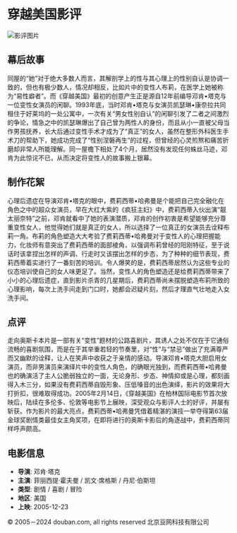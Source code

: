 # 穿越美国影评

![影评图片](https://img3.doubanio.com/icon/u54443287-2.jpg)

## 幕后故事

同屋的“她”对于绝大多数人而言，其解剖学上的性与其心理上的性别自认是协调一致的，但也有极少数人，情况却相反，比如片中的变性人布莉，在医学上她被称为“易性癖者”。而《穿越美国》最初的创意产生正是源自12年前编导邓肯•塔克与一位变性女演员的闲聊。1993年底，当时邓肯•塔克与女演员凯瑟琳•康奈拉共同租住于好莱坞的一处公寓中，一次有关“男女性别自认”的闲聊引发了二者之间激烈的争论，情急之中的凯瑟琳爆出了自己曾为两性人的身份，而且从小一直被父母当作男孩抚养，长大后通过变性手术才成为了“真正”的女人，虽然在整形外科医生手术刀的帮助下，她成功完成了“性别涅磐再生”的过程，但曾经的心灵煎熬和痛苦折磨却非常人所能理解。同一屋檐下相处了4个月，居然没有发现任何蛛丝马迹，邓肯为此惊诧不已，从而决定将变性人的故事搬上银幕。

## 制作花絮

心理后遗症在导演邓肯•塔克的眼中，费莉西蒂•哈弗曼是个能把自己完全融化在角色之中的超众女演员，早在大红大紫的《疯狂主妇》中，费莉西蒂入伙出演“靓太丽奈特”之前，邓肯就看中了她的表演潜质，邓肯的创作初衷是希望能够充分尊重变性女人，他觉得她们就是真正的女人，所以选择了一位真正的女演员去诠释布莉一角。布莉的角色塑造大大考验了费莉西蒂•哈弗曼对于变性人的心理把握能力，化妆师有意突出了费莉西蒂的面部棱角，以强调布莉曾经的阳刚特征，至于说话时该拿捏出怎样的声调、行走时又该摆出怎样的步态，为了种种的细节表现，费莉西蒂着实进行了一番刻苦的培训。令人爆笑的是，费莉西蒂居然认为这些专业的仪态培训使自己的女人味更足了。当然，变性人的角色塑造还是给费莉西蒂带来了小小的心理后遗症，直到影片杀青的几星期后，费莉西蒂尚未摆脱塑造布莉所致的心理影响，每次上洗手间走到门口时，她都会迟疑片刻，然后才理直气壮地走入女洗手间。

## 点评

走向奥斯卡本片是一部有关“变性”题材的公路喜剧片，其诱人之处不仅在于它通俗流畅的喜剧氛围，而是在于其举重若轻的节奏里，对“性”与“禁忌”做出了充满尊严而又幽默的诠释，让人在笑声中收获之于亲情的感动。导演邓肯•塔克大胆启用女演员，而非男演员来演绎片中的变性人角色，的确眼光独到，而费莉西蒂•哈弗曼也的确演活了主人公脆弱独立的一面，无论身形、步态、神情抑或是心理，都刻画得入木三分，如果没有费莉西蒂自毁形象、压低嗓音的出色演绎，影片的效果将大打折扣，很难取得成功。2005年2月14日，《穿越美国》在柏林国际电影节首次放映后，陆续在多伦多、伦敦等电影节上展映，深受观众与影评人士的好评，并屡有斩获。作为影片的最大亮点，费莉西蒂•哈弗曼凭借着精湛的演技一举夺得第63届金球奖剧情类最佳女主角奖项，在即将进行的奥斯卡影后的角逐战中，费莉西蒂同样呼声颇高。

## 电影信息

- **导演**: 邓肯·塔克
- **主演**: 菲丽西提·霍夫曼 / 凯文·席格斯 / 丹尼·伯斯坦
- **类型**: 剧情 / 喜剧 / 冒险
- **地区**: 美国
- **上映**: 2005-12-23

© 2005－2024 douban.com, all rights reserved 北京豆网科技有限公司
<!-- tcd_original_link https://m.douban.com/movie/review/5670120/ -->
